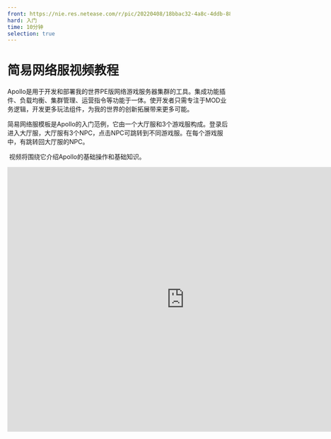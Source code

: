 ```yaml
---
front: https://nie.res.netease.com/r/pic/20220408/18bbac32-4a8c-4ddb-88b9-365d9f17df79.png
hard: 入门
time: 10分钟
selection: true
---
```


# 简易网络服视频教程

​		Apollo是用于开发和部署我的世界PE版网络游戏服务器集群的工具。集成功能插件、负载均衡、集群管理、运营指令等功能于一体。使开发者只需专注于MOD业务逻辑，开发更多玩法组件，为我的世界的创新拓展带来更多可能。

​		简易网络服模板是Apollo的入门范例，它由一个大厅服和3个游戏服构成。登录后进入大厅服，大厅服有3个NPC，点击NPC可跳转到不同游戏服。在每个游戏服中，有跳转回大厅服的NPC。

​		视频将围绕它介绍Apollo的基础操作和基础知识。

<embed src="https://cc.163.com/act/m/daily/iframeplayer/?id=5faa58dc5655da63cc2d8a5d" height="600" width="800"/>


